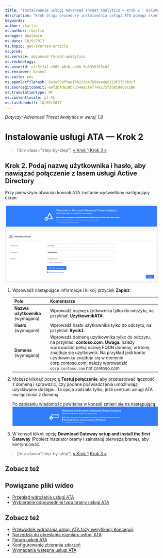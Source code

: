 ```yaml
---
title: "Instalowanie usługi Advanced Threat Analytics — Krok 2 | Dokumentacja firmy Microsoft"
description: "Krok drugi procedury instalowania usługi ATA pomaga skonfigurować ustawienia łączności domeny na serwerze centrum usługi ATA"
keywords: 
author: rkarlin
ms.author: rkarlin
manager: mbaldwin
ms.date: 10/9/2017
ms.topic: get-started-article
ms.prod: 
ms.service: advanced-threat-analytics
ms.technology: 
ms.assetid: e1c5ff41-d989-46cb-aa38-5a3938f03c0f
ms.reviewer: bennyl
ms.suite: ems
ms.openlocfilehash: 6a2e559f5aef382230476dde44e8118f2f26b3cf
ms.sourcegitcommit: e9f2bfd610b7354ea3fef749275f16819d60c186
ms.translationtype: MT
ms.contentlocale: pl-PL
ms.lasthandoff: 10/09/2017
---
```

*Dotyczy: Advanced Threat Analytics w wersji 1.8*



# <a name="install-ata---step-2"></a>Instalowanie usługi ATA — Krok 2

>[!div class="step-by-step"]
[« Krok 1](install-ata-step1.md)
[Krok 3 »](install-ata-step3.md)

## <a name="step-2-provide-a-username-and-password-to-connect-to-your-active-directory-forest"></a>Krok 2. Podaj nazwę użytkownika i hasło, aby nawiązać połączenie z lasem usługi Active Directory

Przy pierwszym otwarciu konsoli ATA zostanie wyświetlony następujący ekran:

![ATA welcome stage 1 (ATA — zapraszamy, etap 1)](media/ATA_1.7-welcome-provide-username.png)

1.  Wprowadź następujące informacje i kliknij przycisk **Zapisz**:

    |Pole|Komentarze|
    |---------|------------|
    |**Nazwa użytkownika** (wymagana)|Wprowadź nazwę użytkownika tylko do odczytu, na przykład: **UżytkownikATA**.|
    |**Hasło** (wymagane)|Wprowadź hasło użytkownika tylko do odczytu, na przykład: **Rysik1**.|
    |**Domena** (wymagana)|Wprowadź domenę użytkownika tylko do odczytu, na przykład: **contoso.com**. **Uwaga:** należy wprowadzić pełną nazwę FQDN domeny, w której znajduje się użytkownik. Na przykład jeśli konto użytkownika znajduje się w domenie corp.contoso.com, należy wprowadzić `corp.contoso.com` not contoso.com|

2. Możesz kliknąć pozycję **Testuj połączenie**, aby przetestować łączność z domeną i sprawdzić, czy podane poświadczenia umożliwiają uzyskiwanie dostępu. Ta opcja zadziała tylko, jeśli centrum usługi ATA ma łączność z domeną.   

    Po zapisaniu wiadomość powitalna w konsoli zmieni się na następującą: ![ATA welcome stage 1 finished (ATA — zapraszamy, ukończono etap 1)](media/ATA_1.7-welcome-provide-username-finished.png)

3. W konsoli kliknij opcję **Download Gateway setup and install the first Gateway** (Pobierz instalator bramy i zainstaluj pierwszą bramę), aby kontynuować.


>[!div class="step-by-step"]
[« Krok 1](install-ata-step1.md)
[Krok 3 »](install-ata-step3.md)


## <a name="see-also"></a>Zobacz też
## <a name="related-videos"></a>Powiązane pliki wideo
- [Przegląd wdrożenia usługi ATA](https://channel9.msdn.com/Shows/Microsoft-Security/Overview-of-ATA-Deployment-in-10-Minutes)
- [Wybieranie odpowiedniej typu bramy usługi ATA](https://channel9.msdn.com/Shows/Microsoft-Security/ATA-Deployment-Choose-the-Right-Gateway-Type)


## <a name="see-also"></a>Zobacz też
- [Przewodnik wdrażania usługi ATA fazy weryfikacji Koncepcji](http://aka.ms/atapoc)
- [Narzędzia do określania rozmiaru usługi ATA](http://aka.ms/atasizingtool)
- [Forum usługi ATA](https://social.technet.microsoft.com/Forums/security/home?forum=mata)
- [Konfigurowanie zbierania zdarzeń](configure-event-collection.md)
- [Wymagania wstępne usługi ATA](ata-prerequisites.md)
